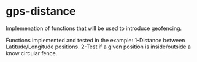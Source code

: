 gps-distance
============

Implemenation of functions that will be used to introduce geofencing.

Functions implemented and tested in the example:
1-Distance between Latitude/Longitude positions.
2-Test if a given position is inside/outside a know circular fence.
